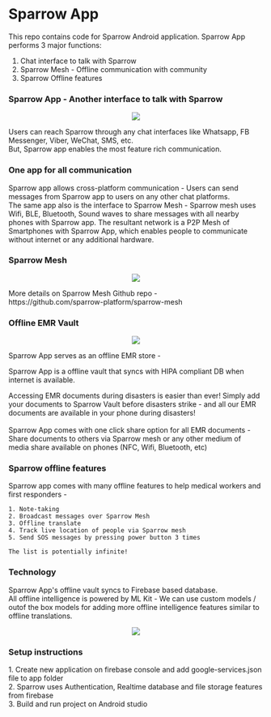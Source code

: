 # Sparrow App

This repo contains code for Sparrow Android application. Sparrow App performs 3 major functions:
<br>
1. Chat interface to talk with Sparrow<br>
2. Sparrow Mesh - Offline communication with community<br>
3. Sparrow Offline features<br>

<h3>Sparrow App - Another interface to talk with Sparrow</h3>
<p align="center">
<img  max-height=500 src="https://raw.githubusercontent.com/sparrow-platform/sparrow-android/master/Sparrow-App-screenshot.png"/>
</p>
Users can reach Sparrow through any chat interfaces like Whatsapp, FB Messenger, Viber, WeChat, SMS, etc. 
<br>
But, Sparrow app enables the most feature rich communication.

<h3>One app for all communication</h3>
Sparrow app allows cross-platform communication - Users can send messages from Sparrow app to users on any other chat platforms. 
<br>
The same app also is the interface to Sparrow Mesh - Sparrow mesh uses Wifi, BLE, Bluetooth, Sound waves to share messages with all nearby phones with Sparrow app. 
The resultant network is a P2P Mesh of Smartphones with Sparrow App, which enables people to communicate without internet or any additional hardware.

<h3>Sparrow Mesh</h3>
<p align="center">
<img  max-height=500 src="https://sparrow-platform.com/images/sparrow/SparrowMeshP2P.png"/>
</p>
More details on Sparrow Mesh Github repo - <br>
https://github.com/sparrow-platform/sparrow-mesh

<h3>Offline EMR Vault</h3>
<p align="center">
<img  max-height=500 src="https://sparrow-platform.com/images/sparrow/sparrowEMR.png"/>
</p>
Sparrow App serves as an offline EMR store -

Sparrow App is a offline vault that syncs with HIPA compliant DB when internet is available.

Accessing EMR documents during disasters is easier than ever! Simply add your documents to Sparrow Vault before disasters strike - and all our EMR documents are available in your phone during disasters! <br>
<br>
Sparrow App comes with one click share option for all EMR documents - Share documents to others via Sparrow mesh or any other medium of media share available on phones (NFC, Wifi, Bluetooth, etc) 
<br>

<h3>Sparrow offline features</h3>
Sparrow app comes with many offline features to help medical workers and first responders - 

```
1. Note-taking
2. Broadcast messages over Sparrow Mesh
3. Offline translate
4. Track live location of people via Sparrow mesh
5. Send SOS messages by pressing power button 3 times

The list is potentially infinite!
```

<h3>Technology</h3>
Sparrow App's offline vault syncs to Firebase based database.<br>
All offline intelligence is powered by ML Kit - We can use custom models / outof the box models for adding more offline intelligence features similar to offline translations.
<p align="center">
<img src="https://raw.githubusercontent.com/sparrow-platform/sparrow-android/master/Tech.png"/>
</p>


<h3>Setup instructions</h3>
1. Create new application on firebase console and add google-services.json file to app folder<br>
2. Sparrow uses Authentication, Realtime database and file storage features from firebase<br>
3. Build and run project on Android studio







